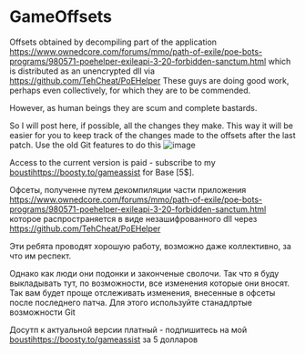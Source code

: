 # GameOffsets
Offsets obtained by decompiling part of the application https://www.ownedcore.com/forums/mmo/path-of-exile/poe-bots-programs/980571-poehelper-exileapi-3-20-forbidden-sanctum.html
which is distributed as an unencrypted dll
via https://github.com/TehCheat/PoEHelper
These guys are doing good work, perhaps even collectively, for which they are to be commended. 

However, as human beings they are scum and complete bastards. 

So I will post here, if possible, all the changes they make. This way it will be easier for you to keep track of the changes made to the offsets after the last patch. Use the old Git features to do this
![image](https://github.com/vlaskinarita/GameOffsets/assets/120003563/ad05524f-b2eb-4e65-aeb1-13ce3a1adfa4)

Access to the current version is paid - subscribe to my [bousti](https://boosty.to/gameassist)https://boosty.to/gameassist  for Base [5$].

Офсеты, полученне путем декомпиляции части приложения https://www.ownedcore.com/forums/mmo/path-of-exile/poe-bots-programs/980571-poehelper-exileapi-3-20-forbidden-sanctum.html
которое распространяется в виде незашифрованного dll через https://github.com/TehCheat/PoEHelper

Эти ребята проводят хорошую работу, возможно даже коллективно, за что им респект. 

Однако как люди они подонки и законченые сволочи. Так что я буду выкладывать тут, по возможности, все изменения которые они вносят. Так вам будет проще отслеживать изменения, внесенные в офсеты после последнего патча. Для этого используйте станадлртые возможности Git

Досутп к актуальной версии платный   - подпишитесь на мой [bousti](https://boosty.to/gameassist)https://boosty.to/gameassist   за 5 долларов

